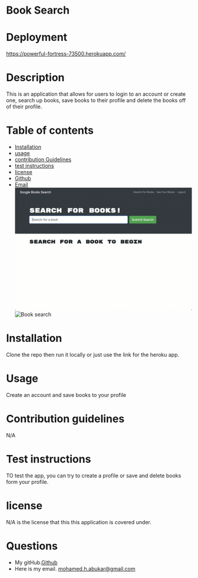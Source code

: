 # Book Search
# Deployment
https://powerful-fortress-73500.herokuapp.com/
# Description
This is an application that allows for users to login to an account or create one, search up books, save books to their profile and delete the books off of their profile. 
# Table of contents
* [Installation](#installation) 
* [usage](#usage)
* [contribution Guidelines](#contribution-guidelines)
* [test instructions](#test-instrcutions)
* [license](#license)
* [Github](#github)
* [Email](#email)
![Book search](./Assets/21-mern-homework-demo-01.gif)
![Book search](./Assets/21-mern-homework-demo-02.gif)
# Installation
Clone the repo then run it locally or just use the link for the heroku app.
# Usage
Create an account and save books to your profile 
# Contribution guidelines
N/A
# Test instructions
TO test the app, you can try to create a profile or save and delete books form your profile.
# license
N/A is the license that this this application is covered under.
# Questions
* My gitHub.[Github](https://github.com/mohamedabukar)
* Here is my email. mohamed.h.abukar@gmail.com
